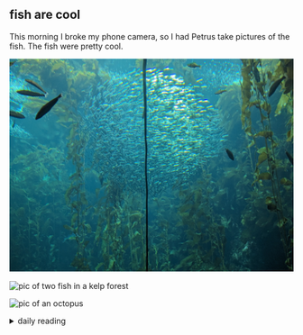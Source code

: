 ## fish are cool

This morning I broke my phone camera, so I had Petrus take pictures of the fish. The fish were pretty cool.

![pic of a school of fish](/images/2024/2024-12/2024-12-26-fish-are-cool/fish-1.jpg)

![pic of two fish in a kelp forest](/images/2024/2024-12/2024-12-26-fish-are-cool/fish-2.jpg)

![pic of an octopus](/images/2024/2024-12/2024-12-26-fish-are-cool/octo.jpg)

<details markdown="1">
<summary>daily reading</summary>

| {{ page.date | date: "%B %-d, %Y" }} |
| :-------------: |
| [Deut. 31; Ps. 119:97–120; Isa. 58; Matt. 6]({% link _Bible/Bible-year-1.md %}) |
| [WCF 30-33; WLC 193-196; WSC 104-107]({% link _westminster/westminster-month-1.md %}) |
| [The Athanasian Creed](https://threeforms.org/the-athanasian-creed/) |

</details>